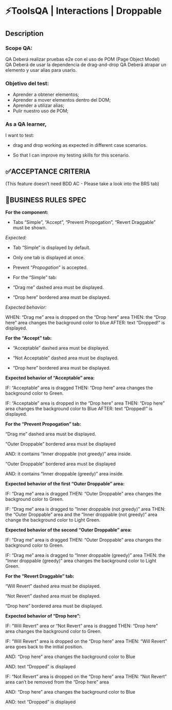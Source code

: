 # ⚡️ToolsQA | Interactions | Droppable
## Description
### Scope QA:

QA Deberá realizar pruebas e2e con el uso de POM (Page Object Model)
QA Deberá de usar la dependencia de drag-and-drop 
QA Deberá atrapar un elemento y usar alias para usarlo.

### Objetivo del test:
- Aprender a obtener elementos;
- Aprender a mover elementos dentro del DOM;
- Aprender a utilizar alias;
- Pulir nuestro uso de POM;

### As a QA learner,

I want to test:

- drag and drop working as expected in different case scenarios.

- So that I can improve my testing skills for this scenario.

## ✅ACCEPTANCE CRITERIA

(This feature doesn’t need BDD AC - Please take a look into the BRS tab)

## 🚩BUSINESS RULES SPEC

**For the component:**  

- Tabs “Simple”, “Accept”, “Prevent Propogation”, “Revert Draggable” must be shown.

*Expected:* 

- Tab “Simple” is displayed by default.

- Only one tab is displayed at once.

- Prevent “*Propogation*” is accepted. 

- For the “Simple” tab:

- “Drag me” dashed area must be displayed.

- “Drop here” bordered area must be displayed.

*Expected behavior:* 

WHEN: “Drag me” area is dropped on the “Drop here” area
THEN: the “Drop here” area changes the background color to blue
AFTER: text “Dropped!” is displayed.

**For the “Accept” tab:**

- “Acceptable” dashed area must be displayed.

- “Not Acceptable” dashed area must be displayed.

- “Drop here” bordered area must be displayed.

**Expected behavior of “Acceptable” area:** 

IF: “Acceptable” area is dragged
THEN: “Drop here” area changes the background color to Green.

IF: “Acceptable” area is dropped in the “Drop here” area
THEN: “Drop here” area changes the background color to Blue
AFTER: text “Dropped!” is displayed. 

**For the “Prevent Propogation” tab:**

“Drag me” dashed area must be displayed.

“Outer Droppable” bordered area must be displayed

AND: it contains “Inner droppable (not greedy)” area inside.

“Outer Droppable” bordered area must be displayed

AND: it contains “Inner droppable (greedy)” area inside.

**Expected behavior of the first “Outer Droppable” area:** 

IF: “Drag me” area is dragged
THEN: “Outer Droppable” area changes the background color to Green.

IF: “Drag me” area is dragged to “Inner droppable (not greedy)” area
THEN: the “Outer Droppable” area and the “Inner droppable (not greedy)” area change the background color to Light Green.

**Expected behavior of the second “Outer Droppable” area:** 

IF: “Drag me” area is dragged
THEN: “Outer Droppable” area changes the background color to Green.

IF: “Drag me” area is dragged to “Inner droppable (greedy)” area
THEN: the “Inner droppable (greedy)” area changes the background color to Light Green.

**For the “Revert Draggable” tab:** 

“Will Revert” dashed area must be displayed.

“Not Revert” dashed area must be displayed.

“Drop here” bordered area must be displayed.

**Expected behavior of “Drop here”:**

IF: “Will Revert” area or “Not Revert” area is dragged
THEN: “Drop here” area changes the background color to Green.

IF: “Will Revert” area is dropped on the “Drop here” area
THEN: “Will Revert” area goes back to the initial position. 

AND: “Drop here” area changes the background color to Blue

AND: text “Dropped” is displayed

IF: “Not Revert” area is dropped on the “Drop here” area
THEN: “Not Revert” area can’t be removed from the “Drop here” area

AND: “Drop here” area changes the background color to Blue

AND: text “Dropped” is displayed